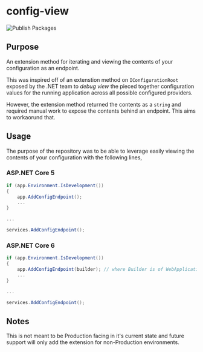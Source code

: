 # config-view

![Publish Packages](https://github.com/aforloney/config-view/actions/workflows/dotnet.yml/badge.svg)

## Purpose

An extension method for iterating and viewing the contents of your configuration as an endpoint.

This was inspired off of an extenstion method on `IConfigurationRoot` exposed by the .NET team to _debug view_ the pieced together configuration values for the running application across all possible configured providers.

However, the extension method returned the contents as a `string` and required manual work to expose the contents behind an endpoint. This aims to workaorund that.

## Usage

The purpose of the repository was to be able to leverage easily viewing the contents of your configuration with the following lines,

### ASP.NET Core 5
``` C#
if (app.Environment.IsDevelopment())
{
    app.AddConfigEndpoint();
    ...
}

...

services.AddConfigEndpoint();
```

### ASP.NET Core 6
``` C#
if (app.Environment.IsDevelopment())
{
    app.AddConfigEndpoint(builder); // where Builder is of WebApplicationBuilder
    ...
}

...

services.AddConfigEndpoint();
```


## Notes

This is not meant to be Production facing in it's current state and future support will only
add the extension for non-Production environments.


